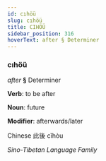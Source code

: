 ```yaml
---
id: cıhöü
slug: cıhöü
title: CIHÖÜ
sidebar_position: 316
hoverText: after § Determiner
---
```


### cıhöü

*after* **§** Determiner

**Verb**: to be after

**Noun**: future

**Modifier**: afterwards/later

Chinese 此後 cǐhòu 

*Sino-Tibetan Language Family*